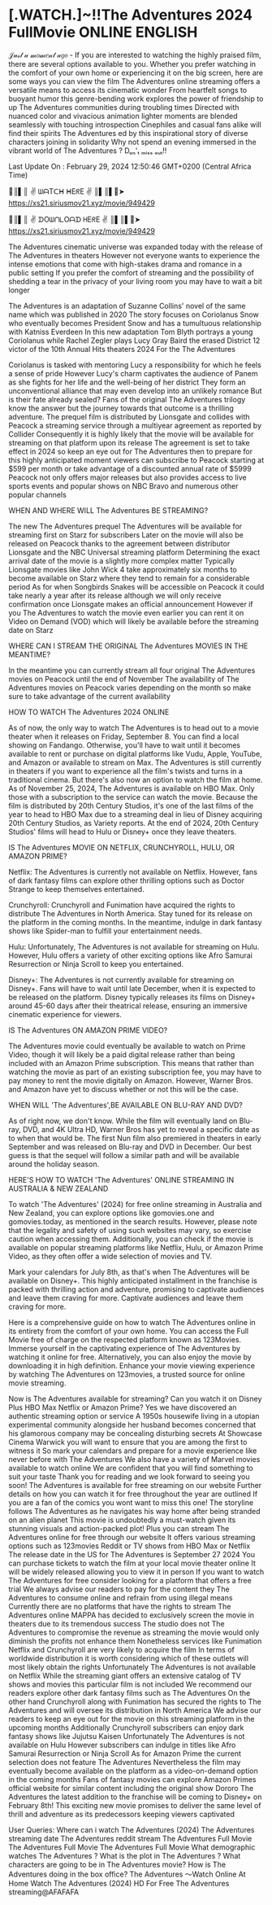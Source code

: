 # [.WATCH.]~!!The Adventures 2024 FullMovie ONLINE ENGLISH


𝒥𝓊𝓈𝓉 𝒶 𝓂𝑜𝓂𝑒𝓃𝓉 𝒶𝑔𝑜 - If you are interested to watching the highly praised film, there are several options available to you. Whether you prefer watching in the comfort of your own home or experiencing it on the big screen, here are some ways you can view the film The Adventures  online streaming offers a versatile means to access its cinematic wonder From heartfelt songs to buoyant humor this genre-bending work explores the power of friendship to up The Adventures  communities during troubling times Directed with nuanced color and vivacious animation lighter moments are blended seamlessly with touching introspection Cinephiles and casual fans alike will find their spirits The Adventures  ed by this inspirational story of diverse characters joining in solidarity Why not spend an evening immersed in the vibrant world of The Adventures ? Dₒₙ'ₜ ₘᵢₛₛ ₒᵤₜ!!


Last Update On : February 29, 2024 12:50:46 GMT+0200 (Central Africa Time)



🔴║▌║ ✌ ᗯᗩTᑕᕼ ᕼEᖇE ✌ ║▌║▌🔴➤ 	https://xs21.siriusmov21.xyz/movie/949429



🔴║▌║ ✌ ᗪOᗯᑎᒪOᗩᗪ ᕼEᖇE ✌ ║▌║▌🔴➤ https://xs21.siriusmov21.xyz/movie/949429



The Adventures cinematic universe was expanded today with the release of The Adventures in theaters However not everyone wants to experience the intense emotions that come with high-stakes drama and romance in a public setting If you prefer the comfort of streaming and the possibility of shedding a tear in the privacy of your living room you may have to wait a bit longer

The Adventures is an adaptation of Suzanne Collins' novel of the same name which was published in 2020 The story focuses on Coriolanus Snow who eventually becomes President Snow and has a tumultuous relationship with Katniss Everdeen In this new adaptation Tom Blyth portrays a young Coriolanus while Rachel Zegler plays Lucy Gray Baird the erased District 12 victor of the 10th Annual Hits theaters 2024 For the The Adventures 

Coriolanus is tasked with mentoring Lucy a responsibility for which he feels a sense of pride However Lucy's charm captivates the audience of Panem as she fights for her life and the well-being of her district They form an unconventional alliance that may even develop into an unlikely romance But is their fate already sealed? Fans of the original The Adventures  trilogy know the answer but the journey towards that outcome is a thrilling adventure. The prequel film is distributed by Lionsgate and collides with Peacock a streaming service through a multiyear agreement as reported by Collider Consequently it is highly likely that the movie will be available for streaming on that platform upon its release The agreement is set to take effect in 2024 so keep an eye out for The Adventures  then to prepare for this highly anticipated moment viewers can subscribe to Peacock starting at $599 per month or take advantage of a discounted annual rate of $5999 Peacock not only offers major releases but also provides access to live sports events and popular shows on NBC Bravo and numerous other popular channels


WHEN AND WHERE WILL The Adventures BE STREAMING?


The new The Adventures  prequel The Adventures will be available for streaming first on Starz for subscribers Later on the movie will also be released on Peacock thanks to the agreement between distributor Lionsgate and the NBC Universal streaming platform Determining the exact arrival date of the movie is a slightly more complex matter Typically Lionsgate movies like John Wick 4 take approximately six months to become available on Starz where they tend to remain for a considerable period As for when Songbirds Snakes will be accessible on Peacock it could take nearly a year after its release although we will only receive confirmation once Lionsgate makes an official announcement However if you The Adventures  to watch the movie even earlier you can rent it on Video on Demand (VOD) which will likely be available before the streaming date on Starz


WHERE CAN I STREAM THE ORIGINAL The Adventures MOVIES IN THE MEANTIME?


In the meantime you can currently stream all four original The Adventures  movies on Peacock until the end of November The availability of The Adventures  movies on Peacock varies depending on the month so make sure to take advantage of the current availability


HOW TO WATCH The Adventures 2024 ONLINE


As of now, the only way to watch The Adventures is to head out to a movie theater when it releases on Friday, September 8. You can find a local showing on Fandango. Otherwise, you'll have to wait until it becomes available to rent or purchase on digital platforms like Vudu, Apple, YouTube, and Amazon or available to stream on Max. The Adventures  is still currently in theaters if you want to experience all the film's twists and turns in a traditional cinema. But there's also now an option to watch the film at home. As of November 25, 2024, The Adventures  is available on HBO Max. Only those with a subscription to the service can watch the movie. Because the film is distributed by 20th Century Studios, it's one of the last films of the year to head to HBO Max due to a streaming deal in lieu of Disney acquiring 20th Century Studios, as Variety reports. At the end of 2024, 20th Century Studios' films will head to Hulu or Disney+ once they leave theaters.


IS The Adventures MOVIE ON NETFLIX, CRUNCHYROLL, HULU, OR AMAZON PRIME?


Netflix: The Adventures  is currently not available on Netflix. However, fans of dark fantasy films can explore other thrilling options such as Doctor Strange to keep themselves entertained.

Crunchyroll: Crunchyroll and Funimation have acquired the rights to distribute The Adventures  in North America. Stay tuned for its release on the platform in the coming months. In the meantime, indulge in dark fantasy shows like Spider-man to fulfill your entertainment needs.

Hulu: Unfortunately, The Adventures is not available for streaming on Hulu. However, Hulu offers a variety of other exciting options like Afro Samurai Resurrection or Ninja Scroll to keep you entertained.

Disney+: The Adventures  is not currently available for streaming on Disney+. Fans will have to wait until late December, when it is expected to be released on the platform. Disney typically releases its films on Disney+ around 45-60 days after their theatrical release, ensuring an immersive cinematic experience for viewers.


IS The Adventures  ON AMAZON PRIME VIDEO?


The Adventures  movie could eventually be available to watch on Prime Video, though it will likely be a paid digital release rather than being included with an Amazon Prime subscription. This means that rather than watching the movie as part of an existing subscription fee, you may have to pay money to rent the movie digitally on Amazon. However, Warner Bros. and Amazon have yet to discuss whether or not this will be the case.


WHEN WILL 'The Adventures',BE AVAILABLE ON BLU-RAY AND DVD?


As of right now, we don't know. While the film will eventually land on Blu-ray, DVD, and 4K Ultra HD, Warner Bros has yet to reveal a specific date as to when that would be. The first Nun film also premiered in theaters in early September and was released on Blu-ray and DVD in December. Our best guess is that the sequel will follow a similar path and will be available around the holiday season.


HERE'S HOW TO WATCH 'The Adventures' ONLINE STREAMING IN AUSTRALIA & NEW ZEALAND


To watch 'The Adventures' (2024) for free online streaming in Australia and New Zealand, you can explore options like gomovies.one and gomovies.today, as mentioned in the search results. However, please note that the legality and safety of using such websites may vary, so exercise caution when accessing them. Additionally, you can check if the movie is available on popular streaming platforms like Netflix, Hulu, or Amazon Prime Video, as they often offer a wide selection of movies and TV.

Mark your calendars for July 8th, as that's when The Adventures  will be available on Disney+. This highly anticipated installment in the franchise is packed with thrilling action and adventure, promising to captivate audiences and leave them craving for more. Captivate audiences and leave them craving for more.

Here is a comprehensive guide on how to watch The Adventures online in its entirety from the comfort of your own home. You can access the Full Movie free of charge on the respected platform known as 123Movies. Immerse yourself in the captivating experience of The Adventures  by watching it online for free. Alternatively, you can also enjoy the movie by downloading it in high definition. Enhance your movie viewing experience by watching The Adventures  on 123movies, a trusted source for online movie streaming.

Now is The Adventures  available for streaming? Can you watch it on Disney Plus HBO Max Netflix or Amazon Prime? Yes we have discovered an authentic streaming option or service A 1950s housewife living in a utopian experimental community alongside her husband becomes concerned that his glamorous company may be concealing disturbing secrets At Showcase Cinema Warwick you will want to ensure that you are among the first to witness it So mark your calendars and prepare for a movie experience like never before with The Adventures  We also have a variety of Marvel movies available to watch online We are confident that you will find something to suit your taste Thank you for reading and we look forward to seeing you soon! The Adventures  is available for free streaming on our website Further details on how you can watch it for free throughout the year are outlined If you are a fan of the comics you wont want to miss this one! The storyline follows The Adventures  as he navigates his way home after being stranded on an alien planet This movie is undoubtedly a must-watch given its stunning visuals and action-packed plot! Plus you can stream The Adventures  online for free through our website It offers various streaming options such as 123movies Reddit or TV shows from HBO Max or Netflix The release date in the US for The Adventures  is September 27 2024 You can purchase tickets to watch the film at your local movie theater online It will be widely released allowing you to view it in person If you want to watch The Adventures  for free consider looking for a platform that offers a free trial We always advise our readers to pay for the content they The Adventures  to consume online and refrain from using illegal means Currently there are no platforms that have the rights to stream The Adventures  online MAPPA has decided to exclusively screen the movie in theaters due to its tremendous success The studio does not The Adventures  to compromise the revenue as streaming the movie would only diminish the profits not enhance them Nonetheless services like Funimation Netflix and Crunchyroll are very likely to acquire the film In terms of worldwide distribution it is worth considering which of these outlets will most likely obtain the rights Unfortunately The Adventures  is not available on Netflix While the streaming giant offers an extensive catalog of TV shows and movies this particular film is not included We recommend our readers explore other dark fantasy films such as The Adventures  On the other hand Crunchyroll along with Funimation has secured the rights to The Adventures  and will oversee its distribution in North America We advise our readers to keep an eye out for the movie on this streaming platform in the upcoming months Additionally Crunchyroll subscribers can enjoy dark fantasy shows like Jujutsu Kaisen Unfortunately The Adventures  is not available on Hulu However subscribers can indulge in titles like Afro Samurai Resurrection or Ninja Scroll As for Amazon Prime the current selection does not feature The Adventures  Nevertheless the film may eventually become available on the platform as a video-on-demand option in the coming months Fans of fantasy movies can explore Amazon Primes official website for similar content including the original show Dororo The Adventures  the latest addition to the franchise will be coming to Disney+ on February 8th! This exciting new movie promises to deliver the same level of thrill and adventure as its predecessors keeping viewers captivated

User Queries: Where can i watch The Adventures (2024) The Adventures streaming date The Adventures  reddit stream The Adventures  Full Movie The Adventures  Full Movie The Adventures  Full Movie What demographic watches The Adventures  ? What is the plot in The Adventures  ? What characters are going to be in The Adventures  movie? How is The Adventures  doing in the box office? The Adventures ～Watch Online At Home Watch The Adventures  (2024) HD For Free The Adventures  streaming@AFAFAFA
